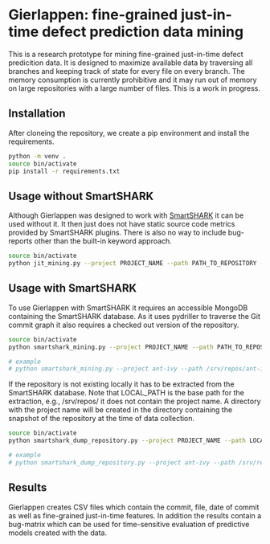 # Gierlappen: fine-grained just-in-time defect prediction data mining

This is a research prototype for mining fine-grained just-in-time defect predicition data. It is designed to maximize available data by traversing all branches and keeping track of state for every file on every branch.
The memory consumption is currently prohibitive and it may run out of memory on large repositories with a large number of files.
This is a work in progress.


## Installation

After cloneing the repository, we create a pip environment and install the requirements.

```bash
python -m venv .
source bin/activate
pip install -r requirements.txt
```


## Usage without SmartSHARK

Although Gierlappen was designed to work with [SmartSHARK](https://smartshark.github.io) it can be used without it. It then just does not have static source code metrics provided by SmartSHARK plugins. There is also no way to include bug-reports other than the built-in keyword approach.

```bash
source bin/activate
python jit_mining.py --project PROJECT_NAME --path PATH_TO_REPOSITORY --file-check
```


## Usage with SmartSHARK

To use Gierlappen with SmartSHARK it requires an accessible MongoDB containing the SmartSHARK database.
As it uses pydriller to traverse the Git commit graph it also requires a checked out version of the repository.

```bash
source bin/activate
python smartshark_mining.py --project PROJECT_NAME --path PATH_TO_REPOSITORY --file-check --label-name SMARTSHARK_BUG_LABEL --db-host SMARTSHARK_MONGODB_HOST --db-port SMARTSHARK_MONGODB_PORT --db-name SMARTSHARK_MONGODB_DATABASE --db-user SMARTSHARK_MONGODB_USER --db-pw SMARTSHARK_MONGODB_PASSWORD --db-auth SMARTSHARK_MONGODB_AUTHENTICATION_SOURCE

# example
# python smartshark_mining.py --project ant-ivy --path /srv/repos/ant-ivy/ --file-check --label-name JLMIV+R --db-host 127.0.0.1 --db-port 27017 --db-name smartshark --db-user USER --db-pw PW --db-auth smartshark
```

If the repository is not existing locally it has to be extracted from the SmartSHARK database. Note that LOCAL_PATH is the base path for the extraction, e.g., /srv/repos/ it does not contain the project name.
A directory with the project name will be created in the directory containing the snapshot of the repository at the time of data collection.

```bash
source bin/activate
python smartshark_dump_repository.py --project PROJECT_NAME --path LOCAL_PATH --db-host SMARTSHARK_MONGODB_HOST --db-port SMARTSHARK_MONGODB_PORT --db-name SMARTSHARK_MONGODB_DATABASE --db-user SMARTSHARK_MONGODB_USER --db-pw SMARTSHARK_MONGODB_PASSWORD --db-auth SMARTSHARK_MONGODB_AUTHENTICATION_SOURCE

# example
# python smartshark_dump_repository.py --project ant-ivy --path /srv/repos/ --db-host 127.0.0.1 --db-port 27017 --db-name smartshark --db-user USER --db-pw PW --db-auth smartshark
```



## Results

Gierlappen creates CSV files which contain the commit, file, date of commit as well as fine-grained just-in-time features. In addition the results contain a bug-matrix which can be used for time-sensitive evaluation of predictive models created with the data.
